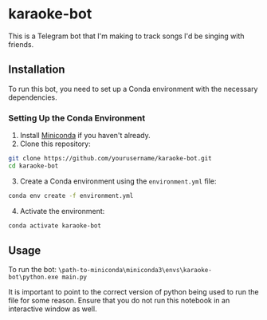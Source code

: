 # karaoke-bot
This is a Telegram bot that I'm making to track songs I'd be singing with friends.






## Installation
To run this bot, you need to set up a Conda environment with the necessary dependencies.

### Setting Up the Conda Environment
1. Install [Miniconda](https://docs.conda.io/en/latest/miniconda.html) if you haven't already.
2. Clone this repository:

```bash
git clone https://github.com/yourusername/karaoke-bot.git
cd karaoke-bot
```
3. Create a Conda environment using the `environment.yml` file:
```bash
conda env create -f environment.yml
```
4. Activate the environment:
```bash
conda activate karaoke-bot
```



## Usage
To run the bot:
`\path-to-miniconda\miniconda3\envs\karaoke-bot\python.exe main.py`

It is important to point to the correct version of python being used to run the file for some reason. Ensure that you do not run this notebook in an interactive window as well. 
